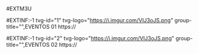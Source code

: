 #EXTM3U

#EXTINF:-1 tvg-id="1" tvg-logo="https://i.imgur.com/VIJ3oJS.png" group-title="",EVENTOS 01
https://

#EXTINF:-1 tvg-id="2" tvg-logo="https://i.imgur.com/VIJ3oJS.png" group-title="",EVENTOS 02
https://
